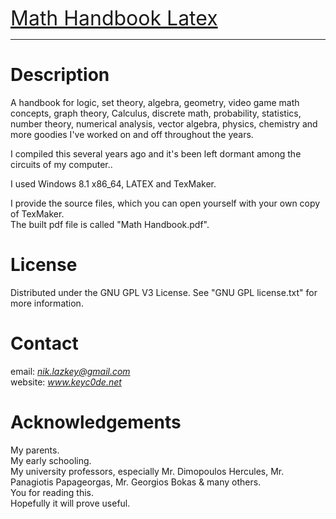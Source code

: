 <a style="font-size:24pt" href="https://github.com/KeyC0de/MathHandbook_Latex">Math Handbook Latex</a>
<hr>

# Description 

A handbook for logic, set theory, algebra, geometry, video game math concepts, graph theory, Calculus, discrete math, probability, statistics, number theory, numerical analysis, vector algebra, physics, chemistry and more goodies I've worked on and off throughout the years.

I compiled this several years ago and it's been left dormant among the circuits of my computer..


I used Windows 8.1 x86_64, LATEX and TexMaker.

I provide the source files, which you can open yourself with your own copy of TexMaker.</br>
The built pdf file is called "Math Handbook.pdf".


# License

Distributed under the GNU GPL V3 License. See "GNU GPL license.txt" for more information.


# Contact

email: *nik.lazkey@gmail.com*</br>
website: *www.keyc0de.net*


# Acknowledgements

My parents.</br>
My early schooling.</br>
My university professors, especially Mr. Dimopoulos Hercules, Mr. Panagiotis Papageorgas, Mr. Georgios Bokas & many others.</br> 
You for reading this.</br>
Hopefully it will prove useful.
